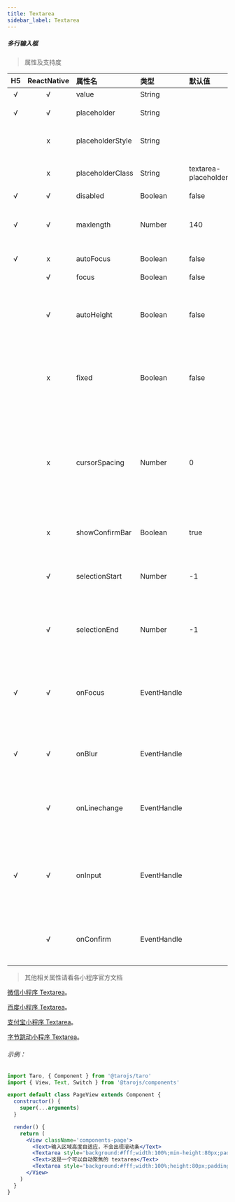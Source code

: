 ```yaml
---
title: Textarea
sidebar_label: Textarea
---
```


##### 多行输入框

> 属性及支持度

| H5 | ReactNative| 属性名 | 类型 | 默认值 | 说明 |
| :-: | :-: | :- | :- | :- | :- |
| √ | √ | value             | String      |  | 输入框的内容         |
| √ | √ | placeholder       | String      |  | 输入框为空时占位符|
|   | x | placeholderStyle | String      |  | 指定 placeholder 的样式  |
|   | x | placeholderClass | String      | textarea-placeholder | 指定 placeholder 的样式类|
| √ | √ | disabled          | Boolean     | false  | 是否禁用          |
| √ | √ | maxlength         | Number      | 140  | 最大输入长度，设置为 -1 的时候不限制最大长度   |
| √ | x | autoFocus        | Boolean     | false  | 自动聚焦，拉起键盘。                           |
|   | √ | focus             | Boolean     | false | 获取焦点   |
|   | √ | autoHeight             | Boolean     | false | 是否自动增高，设置 auto-height 时，style.height 不生效    |
|   | x | fixed             | Boolean     | false | 如果 textarea 是在一个 position:fixed 的区域，需要显示指定属性 fixed 为 true     |
|   | x | cursorSpacing    | Number      | 0 | 指定光标与键盘的距离，单位 px 。取 textarea 距离底部的距离和 cursor-spacing 指定的距离的最小值作为光标与键盘的距离 |
|   | x | showConfirmBar  | Boolean     | true | 是否显示键盘上方带有”完成“按钮那一栏   |
|   | √ | selectionStart   | Number      | -1 | 光标起始位置，自动聚集时有效，需与 selection-end 搭配使用   |
|   | √ | selectionEnd     | Number      | -1 | 光标结束位置，自动聚集时有效，需与 selectionStart 搭配使用|
| √ | √ | onFocus         | EventHandle |  | event.detail = { value, height }，height 为键盘高度，在基础库 1.9.90 起支持  |
| √ | √ | onBlur          | EventHandle |  | 输入框失去焦点时触发， event.detail = {value, cursor}|
|   | √ | onLinechange    | EventHandle |  | 输入框行数变化时调用，  event.detail = {height: 0, heightRpx: 0, lineCount: 0} |
| √ | √ | onInput         | EventHandle |  | 当键盘输入时，触发 input 事件， bindinput 处理函数的返回值并不会反映到 textarea 上 |
|   | √ | onConfirm       | EventHandle |  | 点击完成时， 触发 confirm 事件， event.detail = {value: value}|


>其他相关属性请看各小程序官方文档

[微信小程序 Textarea](https://developers.weixin.qq.com/miniprogram/dev/component/textarea.html)。

[百度小程序 Textarea](https://smartprogram.baidu.com/docs/develop/component/formlist/#textarea)。

[支付宝小程序 Textarea](https://docs.alipay.com/mini/component/textarea)。

[字节跳动小程序 Textarea](https://developer.toutiao.com/docs/comp/textarea.html)。

###### 示例：
```jsx
import Taro, { Component } from '@tarojs/taro'
import { View, Text, Switch } from '@tarojs/components'

export default class PageView extends Component {
  constructor() {
    super(...arguments)
  }

  render() {
    return (
      <View className='components-page'>
        <Text>输入区域高度自适应，不会出现滚动条</Text>
        <Textarea style='background:#fff;width:100%;min-height:80px;padding:0 30rpx;' autoHeight/>
        <Text>这是一个可以自动聚焦的 textarea</Text>
        <Textarea style='background:#fff;width:100%;height:80px;padding:0 30rpx;' autoFocus/>
      </View>
    )
  }
}
```
